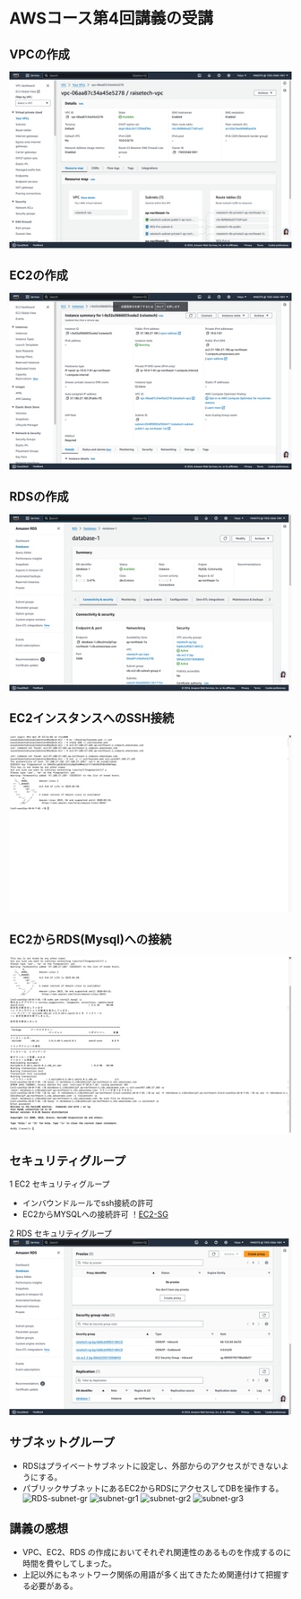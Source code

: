 # AWSコース第4回講義の受講

## VPCの作成
![VPC](images2/VPC.png)

## EC2の作成
![EC2](images2/EC2.png)

## RDSの作成
![RDS](images2/RDS.png)

## EC2インスタンスへのSSH接続
![EC2ssh](images2/EC2ssh.png)

## EC2からRDS(Mysql)への接続
![RDSconnect](images2/RDSconnect.png)

## セキュリティグループ
 1 EC2 セキュリティグループ
 * インバウンドルールでssh接続の許可
 * EC2からMYSQLへの接続許可
 ！[EC2-SG](images2/EC2-sg.png)

 2 RDS セキュリティグループ
 ![RDS-SG](images2/RDS-sg.png)


## サブネットグループ
 * RDSはプライベートサブネットに設定し、外部からのアクセスができないようにする。
 * パブリックサブネットにあるEC2からRDSにアクセスしてDBを操作する。
 ![RDS-subnet-gr](rds-ec2-db-subnet-group-4.png)
 ![subnet-gr1](subnet-group-4-1.png)
 ![subnet-gr2](subnet-group-4-2.png)
 ![subnet-gr3](subnet-group-4-3.png)
 
## 講義の感想
 * VPC、EC2、RDS の作成においてそれぞれ関連性のあるものを作成するのに時間を費やしてしまった。
 * 上記以外にもネットワーク関係の用語が多く出てきたため関連付けて把握する必要がある。
